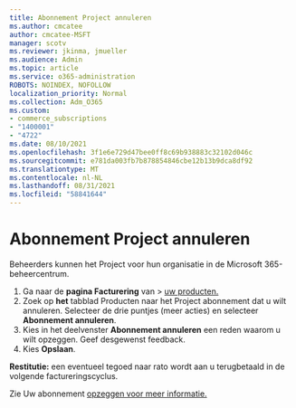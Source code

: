 ```yaml
---
title: Abonnement Project annuleren
ms.author: cmcatee
author: cmcatee-MSFT
manager: scotv
ms.reviewer: jkinma, jmueller
ms.audience: Admin
ms.topic: article
ms.service: o365-administration
ROBOTS: NOINDEX, NOFOLLOW
localization_priority: Normal
ms.collection: Adm_O365
ms.custom:
- commerce_subscriptions
- "1400001"
- "4722"
ms.date: 08/10/2021
ms.openlocfilehash: 3f1e6e729d47bee0ff8c69b938883c32102d046c
ms.sourcegitcommit: e781da003fb7b878854846cbe12b13b9dca8df92
ms.translationtype: MT
ms.contentlocale: nl-NL
ms.lasthandoff: 08/31/2021
ms.locfileid: "58841644"
---
```

# <a name="cancel-project-subscription"></a>Abonnement Project annuleren

Beheerders kunnen het Project voor hun organisatie in de Microsoft 365-beheercentrum.

1. Ga naar de **pagina Facturering** van \> [uw producten.](https://go.microsoft.com/fwlink/p/?linkid=842054)
2. Zoek op **het** tabblad Producten naar het Project abonnement dat u wilt annuleren. Selecteer de drie puntjes (meer acties) en selecteer **Abonnement annuleren**.
3. Kies in het deelvenster **Abonnement annuleren** een reden waarom u wilt opzeggen. Geef desgewenst feedback.
4. Kies **Opslaan**.

**Restitutie:** een eventueel tegoed naar rato wordt aan u terugbetaald in de volgende factureringscyclus.

Zie Uw abonnement [opzeggen voor meer informatie.](https://docs.microsoft.com/microsoft-365/commerce/subscriptions/cancel-your-subscription)